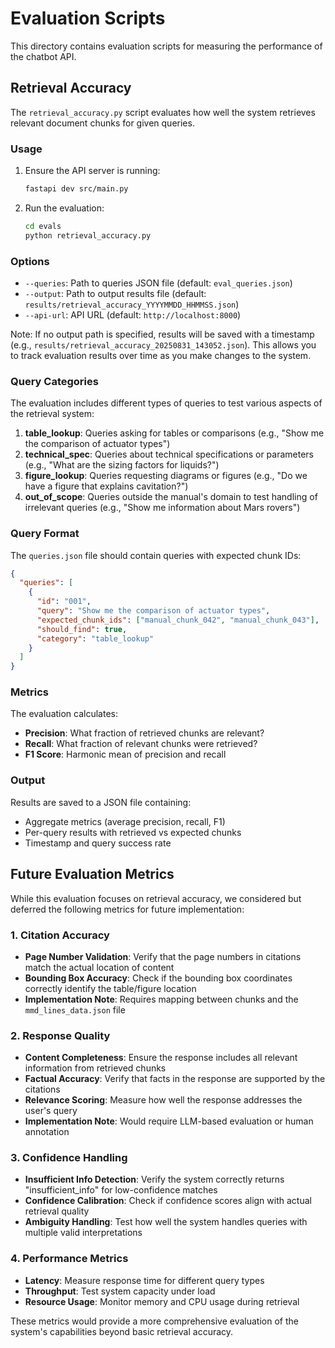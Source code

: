 # Evaluation Scripts

This directory contains evaluation scripts for measuring the performance of the chatbot API.

## Retrieval Accuracy

The `retrieval_accuracy.py` script evaluates how well the system retrieves relevant document chunks for given queries.

### Usage

1. Ensure the API server is running:
   ```bash
   fastapi dev src/main.py
   ```

2. Run the evaluation:
   ```bash
   cd evals
   python retrieval_accuracy.py
   ```

### Options

- `--queries`: Path to queries JSON file (default: `eval_queries.json`)
- `--output`: Path to output results file (default: `results/retrieval_accuracy_YYYYMMDD_HHMMSS.json`)
- `--api-url`: API URL (default: `http://localhost:8000`)

Note: If no output path is specified, results will be saved with a timestamp (e.g., `results/retrieval_accuracy_20250831_143052.json`). This allows you to track evaluation results over time as you make changes to the system.

### Query Categories

The evaluation includes different types of queries to test various aspects of the retrieval system:

1. **table_lookup**: Queries asking for tables or comparisons (e.g., "Show me the comparison of actuator types")
2. **technical_spec**: Queries about technical specifications or parameters (e.g., "What are the sizing factors for liquids?")
3. **figure_lookup**: Queries requesting diagrams or figures (e.g., "Do we have a figure that explains cavitation?")
4. **out_of_scope**: Queries outside the manual's domain to test handling of irrelevant queries (e.g., "Show me information about Mars rovers")

### Query Format

The `queries.json` file should contain queries with expected chunk IDs:

```json
{
  "queries": [
    {
      "id": "001",
      "query": "Show me the comparison of actuator types",
      "expected_chunk_ids": ["manual_chunk_042", "manual_chunk_043"],
      "should_find": true,
      "category": "table_lookup"
    }
  ]
}
```

### Metrics

The evaluation calculates:
- **Precision**: What fraction of retrieved chunks are relevant?
- **Recall**: What fraction of relevant chunks were retrieved?
- **F1 Score**: Harmonic mean of precision and recall

### Output

Results are saved to a JSON file containing:
- Aggregate metrics (average precision, recall, F1)
- Per-query results with retrieved vs expected chunks
- Timestamp and query success rate

## Future Evaluation Metrics

While this evaluation focuses on retrieval accuracy, we considered but deferred the following metrics for future implementation:

### 1. Citation Accuracy
- **Page Number Validation**: Verify that the page numbers in citations match the actual location of content
- **Bounding Box Accuracy**: Check if the bounding box coordinates correctly identify the table/figure location
- **Implementation Note**: Requires mapping between chunks and the `mmd_lines_data.json` file

### 2. Response Quality
- **Content Completeness**: Ensure the response includes all relevant information from retrieved chunks
- **Factual Accuracy**: Verify that facts in the response are supported by the citations
- **Relevance Scoring**: Measure how well the response addresses the user's query
- **Implementation Note**: Would require LLM-based evaluation or human annotation

### 3. Confidence Handling
- **Insufficient Info Detection**: Verify the system correctly returns "insufficient_info" for low-confidence matches
- **Confidence Calibration**: Check if confidence scores align with actual retrieval quality
- **Ambiguity Handling**: Test how well the system handles queries with multiple valid interpretations

### 4. Performance Metrics
- **Latency**: Measure response time for different query types
- **Throughput**: Test system capacity under load
- **Resource Usage**: Monitor memory and CPU usage during retrieval

These metrics would provide a more comprehensive evaluation of the system's capabilities beyond basic retrieval accuracy.